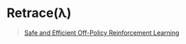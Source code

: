 # Retrace\(λ\)

> [Safe and Efficient Off-Policy Reinforcement Learning](https://arxiv.org/abs/1606.02647)


